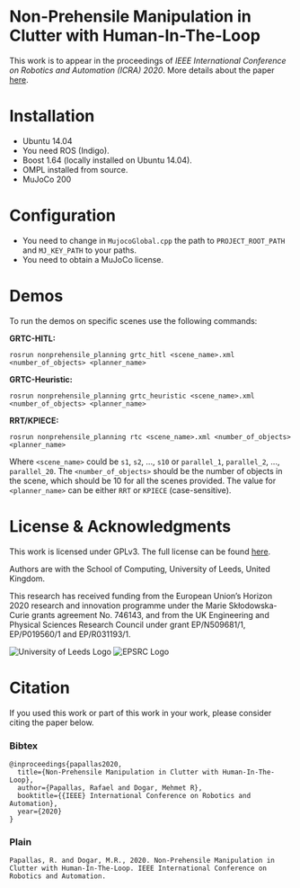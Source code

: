 # Non-Prehensile Manipulation in Clutter with Human-In-The-Loop

This work is to appear in the proceedings of *IEEE International Conference on Robotics and Automation (ICRA) 2020*.
More details about the paper [here](https://pubs.rpapallas.com/icra2020/).

# Installation
- Ubuntu 14.04
- You need ROS (Indigo).
- Boost 1.64 (locally installed on Ubuntu 14.04).
- OMPL installed from source.
- MuJoCo 200

# Configuration
- You need to change in `MujocoGlobal.cpp` the path to `PROJECT_ROOT_PATH` and `MJ_KEY_PATH` to your paths.
- You need to obtain a MuJoCo license.

# Demos
To run the demos on specific scenes use the following commands:

**GRTC-HITL:**

```shell script
rosrun nonprehensile_planning grtc_hitl <scene_name>.xml <number_of_objects> <planner_name>
```

**GRTC-Heuristic:**

```shell script
rosrun nonprehensile_planning grtc_heuristic <scene_name>.xml <number_of_objects> <planner_name>
```

**RRT/KPIECE:**

```shell script
rosrun nonprehensile_planning rtc <scene_name>.xml <number_of_objects> <planner_name>
```

Where `<scene_name>` could be `s1`, `s2`, ..., `s10` or `parallel_1`, `parallel_2`, ..., `parallel_20`. The 
`<number_of_objects>` should be the number of objects in the scene, which should be 10 for all the scenes provided. The
value for `<planner_name>` can be either `RRT` or `KPIECE` (case-sensitive).

# License & Acknowledgments
This work is licensed under GPLv3. The full license can be found 
[here](https://github.com/rpapallas/hitl_clutter/blob/master/LICENSE).

Authors are with the School of Computing, University of Leeds, United Kingdom.

This research has received funding from the European Union’s Horizon 2020 research and innovation programme under the Marie Skłodowska-Curie grants agreement No. 746143, and from the UK Engineering and Physical Sciences Research Council under grant EP/N509681/1, EP/P019560/1 and EP/R031193/1.

![University of Leeds Logo](uol_logo.png "University of Leeds") ![EPSRC Logo](epsrc_logo.png "EPSRC")

# Citation

If you used this work or part of this work in your work, please consider citing
the paper below.

### Bibtex
```
@inproceedings{papallas2020,
  title={Non-Prehensile Manipulation in Clutter with Human-In-The-Loop},
  author={Papallas, Rafael and Dogar, Mehmet R},
  booktitle={{IEEE} International Conference on Robotics and Automation},
  year={2020}
}
```

### Plain
```
Papallas, R. and Dogar, M.R., 2020. Non-Prehensile Manipulation in Clutter with Human-In-The-Loop. IEEE International Conference on Robotics and Automation.
```
